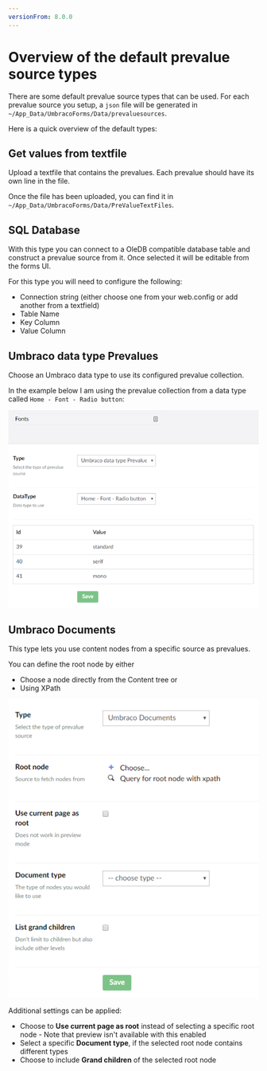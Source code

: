 ```yaml
---
versionFrom: 8.0.0
---
```


# Overview of the default prevalue source types

There are some default prevalue source types that can be used. For each prevalue source you setup, a `json` file will be generated in `~/App_Data/UmbracoForms/Data/prevaluesources`.

Here is a quick overview of the default types:

## Get values from textfile

Upload a textfile that contains the prevalues. Each prevalue should have its own line in the file.

Once the file has been uploaded, you can find it in `~/App_Data/UmbracoForms/Data/PreValueTextFiles`.

## SQL Database

With this type you can connect to a OleDB compatible database table and construct a prevalue source from it. Once selected it will be editable from the forms UI.

For this type you will need to configure the following:

* Connection string (either choose one from your web.config or add another from a textfield)
* Table Name
* Key Column
* Value Column

## Umbraco data type Prevalues

Choose an Umbraco data type to use its configured prevalue collection.

In the example below I am using the prevalue collection from a data type called `Home - Font - Radio button`:

![Data Type prevalues](images/datatype-prevalues.png)

## Umbraco Documents

This type lets you use content nodes from a specific source as prevalues.

You can define the root node by either

* Choose a node directly from the Content tree or
* Using XPath

![Umbraco Documents as prevalue sources](images/umbraco-documents.png)

Additional settings can be applied:

* Choose to **Use current page as root** instead of selecting a specific root node - Note that preview isn't available with this enabled
* Select a specific **Document type**, if the selected root node contains different types
* Choose to include **Grand children** of the selected root node
